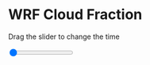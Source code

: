 <h1>WRF  Cloud Fraction </h1>
<p>Drag the slider to change the time</p>

<div class="slidecontainer">
<input oninput='setImage(this)' class="slider" type="range" min="0" max="17" value="0" step="1" />
<img id='img'/>
</div>

<script>
var img = document.getElementById('img');
var img_array = ['/assets/images/wrf/cf_wrfout_d01_2020-07-09_12:00:00.png',
'/assets/images/wrf/cf_wrfout_d01_2020-07-09_13:00:00.png',
'/assets/images/wrf/cf_wrfout_d01_2020-07-09_14:00:00.png',
'/assets/images/wrf/cf_wrfout_d01_2020-07-09_15:00:00.png',
'/assets/images/wrf/cf_wrfout_d01_2020-07-09_16:00:00.png',
'/assets/images/wrf/cf_wrfout_d01_2020-07-09_17:00:00.png',
'/assets/images/wrf/cf_wrfout_d01_2020-07-09_18:00:00.png',
'/assets/images/wrf/cf_wrfout_d01_2020-07-09_19:00:00.png',
'/assets/images/wrf/cf_wrfout_d01_2020-07-09_20:00:00.png',
'/assets/images/wrf/cf_wrfout_d01_2020-07-09_21:00:00.png',
'/assets/images/wrf/cf_wrfout_d01_2020-07-09_22:00:00.png',
'/assets/images/wrf/cf_wrfout_d01_2020-07-09_23:00:00.png',
'/assets/images/wrf/cf_wrfout_d01_2020-07-10_00:00:00.png',
'/assets/images/wrf/cf_wrfout_d01_2020-07-10_01:00:00.png',
'/assets/images/wrf/cf_wrfout_d01_2020-07-10_02:00:00.png',
'/assets/images/wrf/cf_wrfout_d01_2020-07-10_03:00:00.png',
'/assets/images/wrf/cf_wrfout_d01_2020-07-10_04:00:00.png',];
function setImage(obj)
{
        var value = obj.value;
        img.src = img_array[value];

}
</script>
